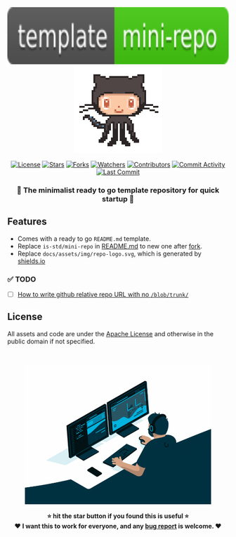 <div align="center">
  <a href='/'>
  <img height="130" src="/docs/assets/img/repo-logo.svg?raw=true" alt="repo-logo">
  </a>
  <a href="https://octodex.github.com">
  <!-- octocat.gif is taken from https://github.com/bdougie/bdougie -->
  <img width="200" src="/docs/assets/img/octocat.gif?raw=true" alt="github-octocat">
  </a>
</div>

<!-- https://shields.io/badges/static-badge
https://img.shields.io/badge/mini-repo-brightgreen?style=flat
https://img.shields.io/badge/template-mini--repo-brightgreen?style=flat

raw=true to an image does not process during Markdown to HTML conversion
-->

[license]:          https://img.shields.io/github/license/is-std/mini-repo?label=
[stars]:            https://img.shields.io/github/stars/is-std/mini-repo
[forks]:            https://img.shields.io/github/forks/is-std/mini-repo
[watchers]:         https://img.shields.io/github/watchers/is-std/mini-repo
[contributors]:     https://img.shields.io/github/contributors/is-std/mini-repo?label=Contributors
[commit-activity]:  https://img.shields.io/github/commit-activity/m/is-std/mini-repo?label=Activity
[last-commit]:      https://img.shields.io/github/last-commit/is-std/mini-repo?color=hotpink&label=

<div align="center">

[![License][license]](/LICENSE)
[![Stars][stars]](https://github.com/is-std/mini-repo/stargazers)
[![Forks][forks]](https://github.com/is-std/mini-repo/network/members)
[![Watchers][watchers]](https://github.com/is-std/mini-repo/watchers)
[![Contributors][contributors]](https://github.com/is-std/mini-repo/graphs/contributors)
[![Commit Activity][commit-activity]](https://github.com/is-std/mini-repo/pulse)
[![Last Commit][last-commit]](https://github.com/is-std/mini-repo/pulse)

### 🎉 The minimalist ready to go template repository for quick startup 🎇

</div>

## Features

- Comes with a ready to go `README.md` template.
- Replace `is-std/mini-repo` in [README.md](/README.md) to new one after
  [fork](https://github.com/is-std/mini-repo/fork).
- Replace `docs/assets/img/repo-logo.svg`, which is generated by
  [shields.io](https://shields.io/badges)

### ✅ TODO

[todo_1]: https://github.com/orgs/community/discussions/103195

- [ ] [How to write github relative repo URL with no `/blob/trunk/`][todo_1]

## License

All assets and code are under the [Apache License](/LICENSE)
and otherwise in the public domain if not specified.

<br>
<div align="center">
  <figure>
    <img src="/docs/assets/img/developer.gif" alt="developer">
  </figure>
</div>

<div align="center">
<strong>⭐ hit the star button if you found this is useful ⭐</strong><br>
<strong>❤ I want this to work for everyone, and any
<a href="https://github.com/is-std/mini-repo/issues">bug report</a>
is welcome. ❤</strong>
</div>
